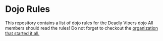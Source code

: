 Dojo Rules
==========

This repository contains a list of dojo rules for the Deadly Vipers dojo
All members should read the rules!
Do not forget to checkout the [organization that started it all.](https://github.com/deadlyvipers)
